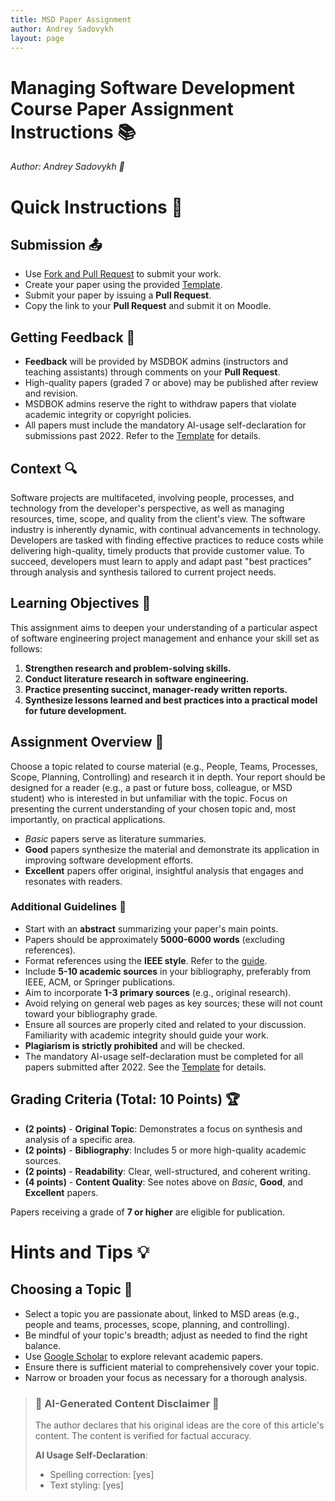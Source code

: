 ```yaml
---
title: MSD Paper Assignment
author: Andrey Sadovykh
layout: page
---
```

# Managing Software Development Course Paper Assignment Instructions 📚
*Author: Andrey Sadovykh 👤*

# Quick Instructions 📝

## Submission 📤

* Use [Fork and Pull Request](https://docs.github.com/en/get-started/exploring-projects-on-github/contributing-to-a-project) to submit your work.
* Create your paper using the provided [Template](./template.md).
* Submit your paper by issuing a **Pull Request**.
* Copy the link to your **Pull Request** and submit it on Moodle.

## Getting Feedback 💬

* **Feedback** will be provided by MSDBOK admins (instructors and teaching assistants) through comments on your **Pull Request**.
* High-quality papers (graded 7 or above) may be published after review and revision.
* MSDBOK admins reserve the right to withdraw papers that violate academic integrity or copyright policies.
* All papers must include the mandatory AI-usage self-declaration for submissions past 2022. Refer to the [Template](./template.md) for details.

## Context 🔍

Software projects are multifaceted, involving people, processes, and technology from the developer's perspective, as well as managing resources, time, scope, and quality from the client's view. The software industry is inherently dynamic, with continual advancements in technology. Developers are tasked with finding effective practices to reduce costs while delivering high-quality, timely products that provide customer value. To succeed, developers must learn to apply and adapt past "best practices" through analysis and synthesis tailored to current project needs.

## Learning Objectives 🎯

This assignment aims to deepen your understanding of a particular aspect of software engineering project management and enhance your skill set as follows:

1. **Strengthen research and problem-solving skills.**
2. **Conduct literature research in software engineering.**
3. **Practice presenting succinct, manager-ready written reports.**
4. **Synthesize lessons learned and best practices into a practical model for future development.**

## Assignment Overview 📝

Choose a topic related to course material (e.g., People, Teams, Processes, Scope, Planning, Controlling) and research it in depth. Your report should be designed for a reader (e.g., a past or future boss, colleague, or MSD student) who is interested in but unfamiliar with the topic. Focus on presenting the current understanding of your chosen topic and, most importantly, on practical applications.

* *Basic* papers serve as literature summaries.
* __Good__ papers synthesize the material and demonstrate its application in improving software development efforts.
* **Excellent** papers offer original, insightful analysis that engages and resonates with readers.

### Additional Guidelines 📝

* Start with an **abstract** summarizing your paper's main points.
* Papers should be approximately **5000-6000 words** (excluding references).
* Format references using the **IEEE style**. Refer to the [guide](https://www.bath.ac.uk/publications/library-guides-to-citing-referencing/attachments/ieee-style-guide.pdf).
* Include **5-10 academic sources** in your bibliography, preferably from IEEE, ACM, or Springer publications.
* Aim to incorporate **1-3 primary sources** (e.g., original research).
* Avoid relying on general web pages as key sources; these will not count toward your bibliography grade.
* Ensure all sources are properly cited and related to your discussion. Familiarity with academic integrity should guide your work.
* **Plagiarism is strictly prohibited** and will be checked.
* The mandatory AI-usage self-declaration must be completed for all papers submitted after 2022. See the [Template](./template.md) for details.

## Grading Criteria (Total: 10 Points) 🏆

* **(2 points)** - **Original Topic**: Demonstrates a focus on synthesis and analysis of a specific area.
* **(2 points)** - **Bibliography**: Includes 5 or more high-quality academic sources.
* **(2 points)** - **Readability**: Clear, well-structured, and coherent writing.
* **(4 points)** - **Content Quality**: See notes above on *Basic*, __Good__, and **Excellent** papers.

Papers receiving a grade of **7 or higher** are eligible for publication.

# Hints and Tips 💡

## Choosing a Topic 🔎

* Select a topic you are passionate about, linked to MSD areas (e.g., people and teams, processes, scope, planning, and controlling).
* Be mindful of your topic's breadth; adjust as needed to find the right balance.
* Use [Google Scholar](https://scholar.google.com) to explore relevant academic papers.
* Ensure there is sufficient material to comprehensively cover your topic.
* Narrow or broaden your focus as necessary for a thorough analysis.

> ### 🔔 AI-Generated Content Disclaimer 🤖
> 
> The author declares that his original ideas are the core of this article's content. The content is verified for factual accuracy.
> 
> **AI Usage Self-Declaration**:
> * Spelling correction: [yes]
> * Text styling: [yes]
